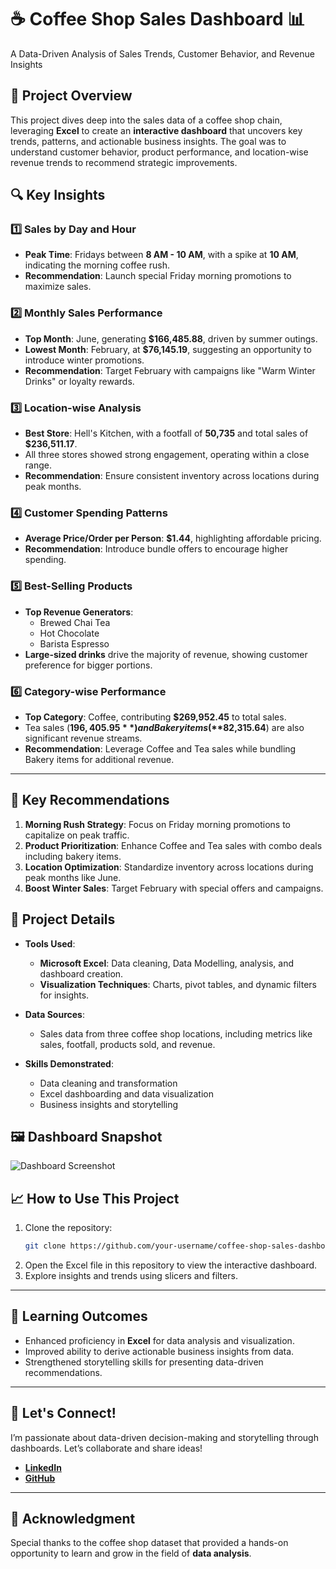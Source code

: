 # ☕ Coffee Shop Sales Dashboard 📊  
A Data-Driven Analysis of Sales Trends, Customer Behavior, and Revenue Insights  

## 🚀 Project Overview  
This project dives deep into the sales data of a coffee shop chain, leveraging **Excel** to create an **interactive dashboard** that uncovers key trends, patterns, and actionable business insights. The goal was to understand customer behavior, product performance, and location-wise revenue trends to recommend strategic improvements.  

## 🔍 Key Insights  
### 1️⃣ **Sales by Day and Hour**  
- **Peak Time**: Fridays between **8 AM - 10 AM**, with a spike at **10 AM**, indicating the morning coffee rush.  
- **Recommendation**: Launch special Friday morning promotions to maximize sales.  

### 2️⃣ **Monthly Sales Performance**  
- **Top Month**: June, generating **$166,485.88**, driven by summer outings.  
- **Lowest Month**: February, at **$76,145.19**, suggesting an opportunity to introduce winter promotions.  
- **Recommendation**: Target February with campaigns like "Warm Winter Drinks" or loyalty rewards.  

### 3️⃣ **Location-wise Analysis**  
- **Best Store**: Hell's Kitchen, with a footfall of **50,735** and total sales of **$236,511.17**.  
- All three stores showed strong engagement, operating within a close range.  
- **Recommendation**: Ensure consistent inventory across locations during peak months.  

### 4️⃣ **Customer Spending Patterns**  
- **Average Price/Order per Person**: **$1.44**, highlighting affordable pricing.  
- **Recommendation**: Introduce bundle offers to encourage higher spending.  

### 5️⃣ **Best-Selling Products**  
- **Top Revenue Generators**:  
  - Brewed Chai Tea  
  - Hot Chocolate  
  - Barista Espresso  
- **Large-sized drinks** drive the majority of revenue, showing customer preference for bigger portions.  

### 6️⃣ **Category-wise Performance**  
- **Top Category**: Coffee, contributing **$269,952.45** to total sales.  
- Tea sales (**$196,405.95**) and Bakery items (**$82,315.64**) are also significant revenue streams.  
- **Recommendation**: Leverage Coffee and Tea sales while bundling Bakery items for additional revenue.  

---

## 🎯 Key Recommendations  
1. **Morning Rush Strategy**: Focus on Friday morning promotions to capitalize on peak traffic.  
2. **Product Prioritization**: Enhance Coffee and Tea sales with combo deals including bakery items.  
3. **Location Optimization**: Standardize inventory across locations during peak months like June.  
4. **Boost Winter Sales**: Target February with special offers and campaigns.  



## 📂 Project Details  
- **Tools Used**:  
  - **Microsoft Excel**: Data cleaning, Data Modelling, analysis, and dashboard creation.  
  - **Visualization Techniques**: Charts, pivot tables, and dynamic filters for insights.  

- **Data Sources**:  
  - Sales data from three coffee shop locations, including metrics like sales, footfall, products sold, and revenue.  

- **Skills Demonstrated**:  
  - Data cleaning and transformation  
  - Excel dashboarding and data visualization  
  - Business insights and storytelling  



## 🖼️ Dashboard Snapshot  
![Dashboard Screenshot](path/to/dashboard-image.png)  



## 📈 How to Use This Project  
1. Clone the repository:  
   ```bash  
   git clone https://github.com/your-username/coffee-shop-sales-dashboard.git  
   ```  
2. Open the Excel file in this repository to view the interactive dashboard.  
3. Explore insights and trends using slicers and filters.  

---

## 🌟 Learning Outcomes  
- Enhanced proficiency in **Excel** for data analysis and visualization.  
- Improved ability to derive actionable business insights from data.  
- Strengthened storytelling skills for presenting data-driven recommendations.  

---

## 🤝 Let's Connect!  
I’m passionate about data-driven decision-making and storytelling through dashboards. Let’s collaborate and share ideas!  

- **[LinkedIn](www.linkedin.com/in/shanawaz474)**  
- **[GitHub](https://github.com/Shanawazuddin)**  

---

## 📌 Acknowledgment  
Special thanks to the coffee shop dataset that provided a hands-on opportunity to learn and grow in the field of **data analysis**.  

